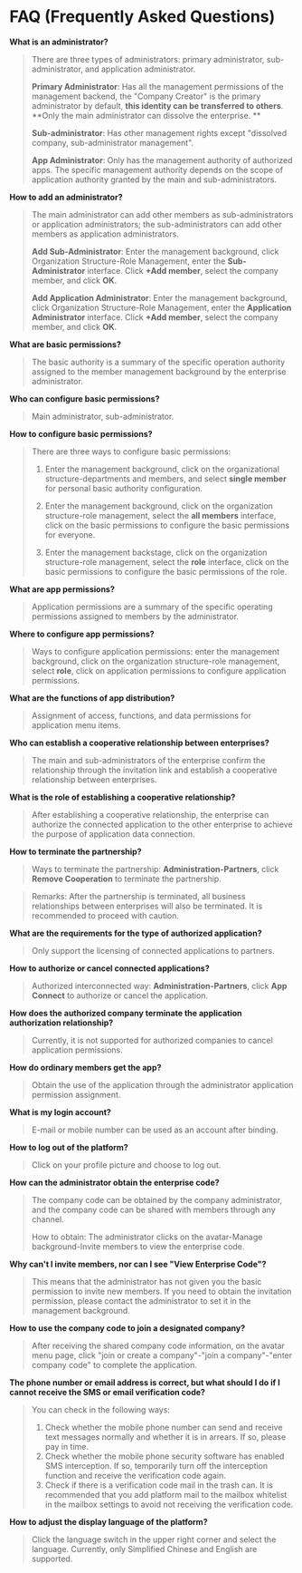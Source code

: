 # FAQ (Frequently Asked Questions)

**What is an administrator?**

> There are three types of administrators: primary administrator, sub-administrator, and application administrator.
>
> **Primary Administrator**: Has all the management permissions of the management backend, the "Company Creator" is the primary administrator by default, **this identity can be transferred to others**. **Only the main administrator can dissolve the enterprise. **
>
> **Sub-administrator**: Has other management rights except "dissolved company, sub-administrator management".
>
> **App Administrator**: Only has the management authority of authorized apps. The specific management authority depends on the scope of application authority granted by the main and sub-administrators.

**How ​​to add an administrator?**

> The main administrator can add other members as sub-administrators or application administrators; the sub-administrators can add other members as application administrators.
>
> **Add Sub-Administrator**: Enter the management background, click Organization Structure-Role Management, enter the **Sub-Administrator** interface. Click **+Add member**, select the company member, and click **OK**.
>
> **Add Application Administrator**: Enter the management background, click Organization Structure-Role Management, enter the **Application Administrator** interface. Click **+Add member**, select the company member, and click **OK**.

**What are basic permissions?**

> The basic authority is a summary of the specific operation authority assigned to the member management background by the enterprise administrator.

**Who can configure basic permissions?**

> Main administrator, sub-administrator.

**How ​​to configure basic permissions?**

> There are three ways to configure basic permissions:
>
> 1. Enter the management background, click on the organizational structure-departments and members, and select **single member** for personal basic authority configuration.
>
> 2. Enter the management background, click on the organization structure-role management, select the **all members** interface, click on the basic permissions to configure the basic permissions for everyone.
>
> 3. Enter the management backstage, click on the organization structure-role management, select the **role** interface, click on the basic permissions to configure the basic permissions of the role.

**What are app permissions?**

> Application permissions are a summary of the specific operating permissions assigned to members by the administrator.

**Where to configure app permissions?**

> Ways to configure application permissions: enter the management background, click on the organization structure-role management, select **role**, click on application permissions to configure application permissions.

**What are the functions of app distribution?**

> Assignment of access, functions, and data permissions for application menu items.

**Who can establish a cooperative relationship between enterprises?**

> The main and sub-administrators of the enterprise confirm the relationship through the invitation link and establish a cooperative relationship between enterprises.

**What is the role of establishing a cooperative relationship?**

> After establishing a cooperative relationship, the enterprise can authorize the connected application to the other enterprise to achieve the purpose of application data connection.

**How ​​to terminate the partnership?**

> Ways to terminate the partnership: **Administration-Partners**, click **Remove Cooperation** to terminate the partnership.

> Remarks: After the partnership is terminated, all business relationships between enterprises will also be terminated. It is recommended to proceed with caution.

**What are the requirements for the type of authorized application?**

> Only support the licensing of connected applications to partners.

**How ​​to authorize or cancel connected applications?**

> Authorized interconnected way: **Administration-Partners**, click **App Connect** to authorize or cancel the application.

**How ​​does the authorized company terminate the application authorization relationship?**

> Currently, it is not supported for authorized companies to cancel application permissions.

**How ​​do ordinary members get the app?**

> Obtain the use of the application through the administrator application permission assignment.

**What is my login account?**

> E-mail or mobile number can be used as an account after binding.

**How ​​to log out of the platform?**

> Click on your profile picture and choose to log out.

**How ​​can the administrator obtain the enterprise code?**

> The company code can be obtained by the company administrator, and the company code can be shared with members through any channel.
>
> How to obtain: The administrator clicks on the avatar-Manage background-Invite members to view the enterprise code.​

**Why can't I invite members, nor can I see "View Enterprise Code"?**

> This means that the administrator has not given you the basic permission to invite new members. If you need to obtain the invitation permission, please contact the administrator to set it in the management background.

**How ​​to use the company code to join a designated company?**

> After receiving the shared company code information, on the avatar menu page, click "join or create a company"-"join a company"-"enter company code" to complete the application.

**The phone number or email address is correct, but what should I do if I cannot receive the SMS or email verification code?**

> You can check in the following ways:
> 1. Check whether the mobile phone number can send and receive text messages normally and whether it is in arrears. If so, please pay in time.
> 2. Check whether the mobile phone security software has enabled SMS interception. If so, temporarily turn off the interception function and receive the verification code again.
> 3. Check if there is a verification code mail in the trash can. It is recommended that you add platform mail to the mailbox whitelist in the mailbox settings to avoid not receiving the verification code.

**How ​​to adjust the display language of the platform?**

> Click the language switch in the upper right corner and select the language. Currently, only Simplified Chinese and English are supported.